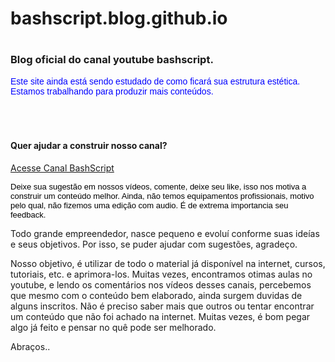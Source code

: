 # <h1> bashscript.blog.github.io
# <h3> Blog oficial do canal youtube bashscript.

<p style="color: blue; font-family: Arial; font-size: 14px;"> Este site ainda está sendo estudado de como ficará sua estrutura estética. Estamos trabalhando para produzir mais conteúdos.</p>

<br>

# <h4> Quer ajudar a construir nosso canal?

<a href="https://www.youtube.com/channel/UCRGN0z--L9TIy0lSQho-8Lg" target="_blank">Acesse Canal BashScript</a>

<p style="color: black; font-family: Arial; font-size: 13px;">Deixe sua sugestão em nossos vídeos, comente, deixe seu like, isso nos motiva a construir um conteúdo melhor. Ainda, não temos equipamentos profissionais, motivo pelo qual, não fizemos uma edição com audio. É de extrema importancia seu feedback.

Todo grande empreendedor, nasce pequeno e evoluí conforme suas ideías e seus objetivos. Por isso, se puder ajudar com sugestões, agradeço.

Nosso objetivo, é utilizar de todo o material já disponível na internet, cursos, tutoriais, etc. e aprimora-los. Muitas vezes, encontramos otimas aulas no youtube, e lendo os comentários nos vídeos desses canais, percebemos que mesmo com o conteúdo bem elaborado, ainda surgem duvidas de alguns inscritos. Não é preciso saber mais que outros ou tentar encontrar um conteúdo que não foi achado na internet. Muitas vezes, é bom pegar algo já feito e pensar no quê pode ser melhorado.</p>

Abraços..